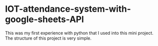 # IOT-attendance-system-with-google-sheets-API

This was my first experience with python that I used into this mini project. The structure of this project is very simple.
